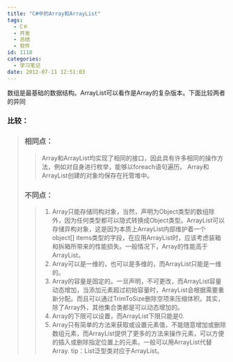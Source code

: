 ```yaml
---
title: "C#中的Array和ArrayList"
tags:
  - C＃
  - 开发
  - 总结
  - 软件
id: 1118
categories:
  - 学习笔记
date: 2012-07-11 12:51:03
---
```


数组是最基础的数据结构。ArrayList可以看作是Array的复杂版本。下面比较两者的异同

### 比较：

> ### 相同点：
> 
> > Array和ArrayList均实现了相同的接口，因此具有许多相同的操作方法，例如对自身进行枚举，能够以foreach语句遍历。
> > Array和ArrayList创建的对象均保存在托管堆中。
> 
> ### 不同点：
> 
> > 1.  Array只能存储同构对象，当然，声明为Object类型的数组除外，因为任何类型都可以隐式转换成Object类型。ArrayList可以存储异构对象，这是因为本质上ArrayList内部维护着一个object[] items类型的字段，在应用ArrayList时，应该考虑装箱和拆箱所带来的性能损失。一般情况下，Array的性能高于ArrayList。
> > 2.  Array可以是一维的，也可以是多维的，而ArrayList只能是一维的。
> > 3.  Array的容量是固定的。一旦声明，不可更改，而ArrayList容量动态增加，当添加元素超过初始容量时，ArrayList会根据需要重新分配。而且可以通过TrimToSize删除空项来压缩体积。其实，除了Array外，其他集合类都是可以动态增加的。
> > 4.  Array的下限可以设置，而ArrayList下限只能是0.
> > 5.  Array只有简单的方法来获取或设置元素值，不能随意增加或删除数组元素，而ArrayList提供了更多的方法来操作元素，可以方便的插入或删除指定位置上的元素。一般可以用ArrayList代替Array.
tip：List泛型类对应于ArrayList。